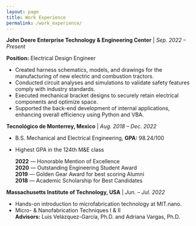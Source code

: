 ```yaml
---
layout: page
title: Work Experience
permalink: /work_experience/
---
```


**John Deere** 
**Enterprise Technology & Engineering Center** | _Sep. 2022 – Present_

  **Position:** Electrical Design Engineer
- Created harness schematics, models, and drawings for the manufacturing of new electric and combustion tractors. 
- Conducted circuit analyses and simulations to validate safety features comply with industry standards. 
- Executed mechanical bracket designs to securely retain electrical components and optimize space. 
- Supported the back-end development of internal applications, enhancing overall efficiency using Python and VBA. 

**Tecnológico de Monterrey, Mexico** | _Aug. 2018 – Dec. 2022_

- B.S. Mechanical and Electrical Engineering, **GPA:** 98.24/100  
- Highest GPA in the 124th M&E class

  **2022** — Honorable Mention of Excellence  
  **2020** — Outstanding Engineering Student Award  
  **2019** — Golden Gear Award for best scoring Alumni  
  **2018** — Academic Scholarship for Best Candidates

**Massachusetts Institute of Technology, USA** | _Jun. – Jul. 2022_

- Hands-on introduction to microfabrication technology at MIT.nano.
- Micro- & Nanofabrication Techniques I & II  
**Advisors:** Luis Velázquez-García, Ph.D. and Adriana Vargas, Ph.D. 
